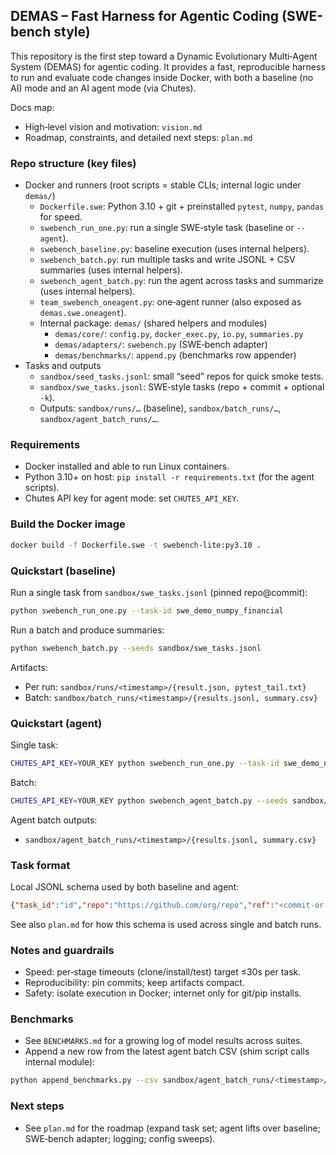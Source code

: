 ## DEMAS – Fast Harness for Agentic Coding (SWE-bench style)

This repository is the first step toward a Dynamic Evolutionary Multi‑Agent System (DEMAS) for agentic coding. It provides a fast, reproducible harness to run and evaluate code changes inside Docker, with both a baseline (no AI) mode and an AI agent mode (via Chutes).

Docs map:
- High‑level vision and motivation: `vision.md`
- Roadmap, constraints, and detailed next steps: `plan.md`

### Repo structure (key files)
- Docker and runners (root scripts = stable CLIs; internal logic under `demas/`)
  - `Dockerfile.swe`: Python 3.10 + git + preinstalled `pytest`, `numpy`, `pandas` for speed.
  - `swebench_run_one.py`: run a single SWE‑style task (baseline or `--agent`).
  - `swebench_baseline.py`: baseline execution (uses internal helpers).
  - `swebench_batch.py`: run multiple tasks and write JSONL + CSV summaries (uses internal helpers).
  - `swebench_agent_batch.py`: run the agent across tasks and summarize (uses internal helpers).
  - `team_swebench_oneagent.py`: one‑agent runner (also exposed as `demas.swe.oneagent`).
  - Internal package: `demas/` (shared helpers and modules)
    - `demas/core/`: `config.py`, `docker_exec.py`, `io.py`, `summaries.py`
    - `demas/adapters/`: `swebench.py` (SWE‑bench adapter)
    - `demas/benchmarks/`: `append.py` (benchmarks row appender)
- Tasks and outputs
  - `sandbox/seed_tasks.jsonl`: small “seed” repos for quick smoke tests.
  - `sandbox/swe_tasks.jsonl`: SWE‑style tasks (repo + commit + optional `-k`).
  - Outputs: `sandbox/runs/…` (baseline), `sandbox/batch_runs/…`, `sandbox/agent_batch_runs/…`.

### Requirements
- Docker installed and able to run Linux containers.
- Python 3.10+ on host: `pip install -r requirements.txt` (for the agent scripts).
- Chutes API key for agent mode: set `CHUTES_API_KEY`.

### Build the Docker image
```bash
docker build -f Dockerfile.swe -t swebench-lite:py3.10 .
```

### Quickstart (baseline)
Run a single task from `sandbox/swe_tasks.jsonl` (pinned repo@commit):
```bash
python swebench_run_one.py --task-id swe_demo_numpy_financial
```
Run a batch and produce summaries:
```bash
python swebench_batch.py --seeds sandbox/swe_tasks.jsonl
```
Artifacts:
- Per run: `sandbox/runs/<timestamp>/{result.json, pytest_tail.txt}`
- Batch: `sandbox/batch_runs/<timestamp>/{results.jsonl, summary.csv}`

### Quickstart (agent)
Single task:
```bash
CHUTES_API_KEY=YOUR_KEY python swebench_run_one.py --task-id swe_demo_numpy_financial --agent
```
Batch:
```bash
CHUTES_API_KEY=YOUR_KEY python swebench_agent_batch.py --seeds sandbox/swe_tasks.jsonl
```
Agent batch outputs:
- `sandbox/agent_batch_runs/<timestamp>/{results.jsonl, summary.csv}`

### Task format
Local JSONL schema used by both baseline and agent:
```json
{"task_id":"id","repo":"https://github.com/org/repo","ref":"<commit-or-branch>","pytest_k":"","patch_b64":"","timeouts":{"clone":5,"install":20,"test":5}}
```
See also `plan.md` for how this schema is used across single and batch runs.

### Notes and guardrails
- Speed: per‑stage timeouts (clone/install/test) target ≤30s per task.
- Reproducibility: pin commits; keep artifacts compact.
- Safety: isolate execution in Docker; internet only for git/pip installs.

### Benchmarks
- See `BENCHMARKS.md` for a growing log of model results across suites.
- Append a new row from the latest agent batch CSV (shim script calls internal module):
```bash
python append_benchmarks.py --csv sandbox/agent_batch_runs/<timestamp>/summary.csv --notes "short note"
```

### Next steps
- See `plan.md` for the roadmap (expand task set; agent lifts over baseline; SWE‑bench adapter; logging; config sweeps).


